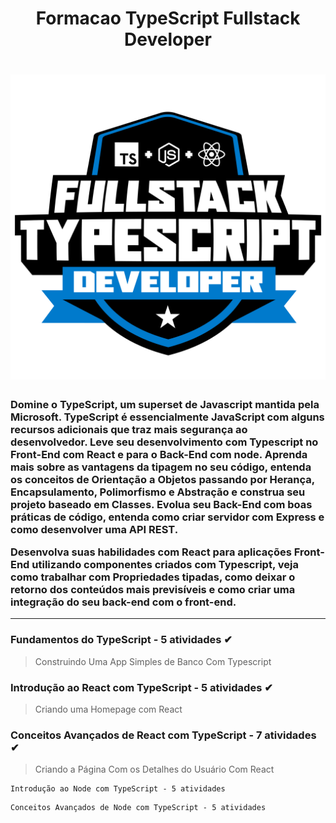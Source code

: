<h1 align='center'> Formacao TypeScript Fullstack Developer

<h1 align='center'><img src='./assets/225effc3-a4c4-44e9-ba7f-53caaaffbcec.png'></h1>


<h3> Domine o TypeScript, um superset de Javascript mantida pela Microsoft. TypeScript é essencialmente JavaScript com alguns recursos adicionais que traz mais segurança ao desenvolvedor. Leve seu desenvolvimento com Typescript no Front-End com React e para o Back-End com node. Aprenda mais sobre as vantagens da tipagem no seu código, entenda os conceitos de Orientação a Objetos passando por Herança, Encapsulamento, Polimorfismo e Abstração e construa seu projeto baseado em Classes. Evolua seu Back-End com boas práticas de código, entenda como criar servidor com Express e como desenvolver uma API REST.

Desenvolva suas habilidades com React para aplicações Front-End utilizando componentes criados com Typescript, veja como trabalhar com Propriedades tipadas, como deixar o retorno dos conteúdos mais previsíveis e como criar uma integração do seu back-end com o front-end.
<hr>
 

### Fundamentos do TypeScript - 5 atividades ✔
  > Construindo Uma App Simples de Banco Com Typescript 


### Introdução ao React com TypeScript - 5 atividades ✔
 > Criando uma Homepage com React 


### Conceitos Avançados de React com TypeScript - 7 atividades ✔
> Criando a Página Com os Detalhes do Usuário Com React

```
Introdução ao Node com TypeScript - 5 atividades

```
```
Conceitos Avançados de Node com TypeScript - 5 atividades 

```

